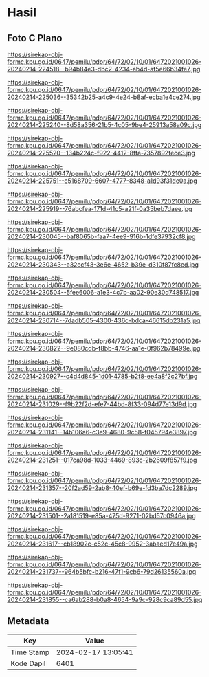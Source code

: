 # Hasil

## Foto C Plano

https://sirekap-obj-formc.kpu.go.id/0647/pemilu/pdpr/64/72/02/10/01/6472021001026-20240214-224518--b94b84e3-dbc2-4234-ab4d-af5e66b34fe7.jpg

https://sirekap-obj-formc.kpu.go.id/0647/pemilu/pdpr/64/72/02/10/01/6472021001026-20240214-225036--35342b25-a4c9-4e24-b8af-ecba1e4ce274.jpg

https://sirekap-obj-formc.kpu.go.id/0647/pemilu/pdpr/64/72/02/10/01/6472021001026-20240214-225240--8d58a356-21b5-4c05-9be4-25913a58a09c.jpg

https://sirekap-obj-formc.kpu.go.id/0647/pemilu/pdpr/64/72/02/10/01/6472021001026-20240214-225520--134b224c-f922-4412-8ffa-7357892fece3.jpg

https://sirekap-obj-formc.kpu.go.id/0647/pemilu/pdpr/64/72/02/10/01/6472021001026-20240214-225751--c5168709-6607-4777-8348-a1d93f31de0a.jpg

https://sirekap-obj-formc.kpu.go.id/0647/pemilu/pdpr/64/72/02/10/01/6472021001026-20240214-225919--76abcfea-171d-41c5-a21f-0a35beb7daee.jpg

https://sirekap-obj-formc.kpu.go.id/0647/pemilu/pdpr/64/72/02/10/01/6472021001026-20240214-230045--baf8065b-faa7-4ee9-916b-1dfe37932cf8.jpg

https://sirekap-obj-formc.kpu.go.id/0647/pemilu/pdpr/64/72/02/10/01/6472021001026-20240214-230343--a32ccf43-3e6e-4652-b39e-d310f87fc8ed.jpg

https://sirekap-obj-formc.kpu.go.id/0647/pemilu/pdpr/64/72/02/10/01/6472021001026-20240214-230504--5fee6006-a1e3-4c7b-aa02-90e30d748517.jpg

https://sirekap-obj-formc.kpu.go.id/0647/pemilu/pdpr/64/72/02/10/01/6472021001026-20240214-230714--7dadb505-4300-436c-bdca-46615db231a5.jpg

https://sirekap-obj-formc.kpu.go.id/0647/pemilu/pdpr/64/72/02/10/01/6472021001026-20240214-230822--9e080cdb-f8bb-4746-aa1e-0f962b78499e.jpg

https://sirekap-obj-formc.kpu.go.id/0647/pemilu/pdpr/64/72/02/10/01/6472021001026-20240214-230927--c4d4d845-1d01-4785-b2f8-ee4a8f2c27bf.jpg

https://sirekap-obj-formc.kpu.go.id/0647/pemilu/pdpr/64/72/02/10/01/6472021001026-20240214-231029--f9b22f2d-efe7-44bd-8f33-094d77e13d9d.jpg

https://sirekap-obj-formc.kpu.go.id/0647/pemilu/pdpr/64/72/02/10/01/6472021001026-20240214-231141--14b106a6-c3e9-4680-9c58-f045794e3897.jpg

https://sirekap-obj-formc.kpu.go.id/0647/pemilu/pdpr/64/72/02/10/01/6472021001026-20240214-231251--017ca98d-1033-4469-893c-2b2609f857f9.jpg

https://sirekap-obj-formc.kpu.go.id/0647/pemilu/pdpr/64/72/02/10/01/6472021001026-20240214-231357--20f2ad59-2ab8-40ef-b69e-fd3ba7dc2289.jpg

https://sirekap-obj-formc.kpu.go.id/0647/pemilu/pdpr/64/72/02/10/01/6472021001026-20240214-231501--2a181519-e85a-475d-9271-02bd57c0946a.jpg

https://sirekap-obj-formc.kpu.go.id/0647/pemilu/pdpr/64/72/02/10/01/6472021001026-20240214-231617--cb18902c-c52c-45c8-9952-3abaed17e49a.jpg

https://sirekap-obj-formc.kpu.go.id/0647/pemilu/pdpr/64/72/02/10/01/6472021001026-20240214-231737--964b5bfc-b216-47f1-9cb6-79d26135560a.jpg

https://sirekap-obj-formc.kpu.go.id/0647/pemilu/pdpr/64/72/02/10/01/6472021001026-20240214-231855--ca6ab288-b0a8-4654-9a9c-928c9ca89d55.jpg


## Metadata

| Key        | Value               |
| ---------- | ------------------- |
| Time Stamp | 2024-02-17 13:05:41 |
| Kode Dapil | 6401                |



